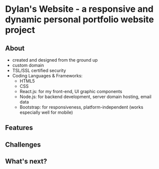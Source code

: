 # Dylan's Website - a responsive and dynamic personal portfolio website project

## About
  * created and designed from the ground up
  * custom domain
  * TSL/SSL certified security
  * Coding Languages & Frameworks:
    * HTML5
    * CSS
    * React.js: for my front-end, UI graphic components
    * Node.js: for backend development, server domain hosting, email data 
    * Bootstrap: for responsiveness, platform-independent (works especially well for mobile)

## Features


## Challenges


## What's next?
 
